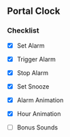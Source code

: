 ## Portal Clock

### Checklist
- [x] Set Alarm
- [X] Trigger Alarm
- [x] Stop Alarm
- [x] Set Snooze
- [X] Alarm Animation
- [X] Hour Animation
- [ ] Bonus Sounds

